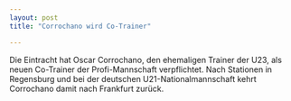 ```yaml
---
layout: post
title: "Corrochano wird Co-Trainer"

---
```


Die Eintracht hat Oscar Corrochano, den ehemaligen Trainer der U23, als neuen Co-Trainer der Profi-Mannschaft verpflichtet. Nach Stationen in Regensburg und bei der deutschen U21-Nationalmannschaft kehrt Corrochano damit nach Frankfurt zurück.


